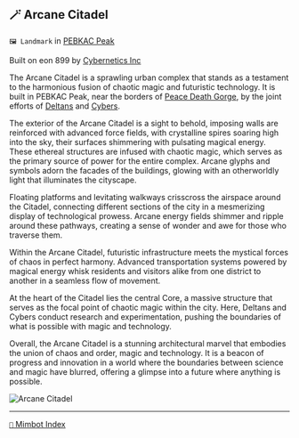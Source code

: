 ## 🪄 Arcane Citadel

`🖼️ Landmark` in [PEBKAC Peak](<https://zeithalt.github.io/r/pebkac_peak.html>)

Built on eon 899 by [Cybernetics Inc](<https://zeithalt.github.io/r/cybernetics_inc.html>)

The Arcane Citadel is a sprawling urban complex that stands as a testament to the harmonious fusion of chaotic magic and futuristic technology. It is built in PEBKAC Peak, near the borders of [Peace Death Gorge](<https://zeithalt.github.io/r/peace_death_gorge.html>), by the joint efforts of [Deltans](<https://zeithalt.github.io/r/deltans.html>) and [Cybers](<https://zeithalt.github.io/r/cybers.html>).

The exterior of the Arcane Citadel is a sight to behold, imposing walls are reinforced with advanced force fields, with crystalline spires soaring high into the sky, their surfaces shimmering with pulsating magical energy. These ethereal structures are infused with chaotic magic, which serves as the primary source of power for the entire complex. Arcane glyphs and symbols adorn the facades of the buildings, glowing with an otherworldly light that illuminates the cityscape.

Floating platforms and levitating walkways crisscross the airspace around the Citadel, connecting different sections of the city in a mesmerizing display of technological prowess. Arcane energy fields shimmer and ripple around these pathways, creating a sense of wonder and awe for those who traverse them.

Within the Arcane Citadel, futuristic infrastructure meets the mystical forces of chaos in perfect harmony. Advanced transportation systems powered by magical energy whisk residents and visitors alike from one district to another in a seamless flow of movement.

At the heart of the Citadel lies the central Core, a massive structure that serves as the focal point of chaotic magic within the city. Here, Deltans and Cybers conduct research and experimentation, pushing the boundaries of what is possible with magic and technology.

Overall, the Arcane Citadel is a stunning architectural marvel that embodies the union of chaos and order, magic and technology. It is a beacon of progress and innovation in a world where the boundaries between science and magic have blurred, offering a glimpse into a future where anything is possible.

![Arcane Citadel](https://zeithalt.github.io/r/i/arcane_citadel.png)

-----
[`📑` Mimbot Index](<https://zeithalt.github.io/r/#7840>)
<!---
keywords:  
aliases: 
-->
